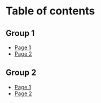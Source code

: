 # Table of contents

## Group 1

* [Page 1](README.md)
* [Page 2](group-1/page-2.md)

## Group 2

* [Page 1](group-2/page-1.md)
* [Page 2](group-2/page-2.md)
